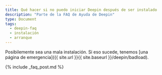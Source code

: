 ```yaml
---
title: Qué hacer si no puedo iniciar Deepin después de ser instalado
description: "Parte de la FAQ de Ayuda de Deepin"
type: Document
tags:
  - deepin-faq
  - instalación
  - arranque
---
```


Posibilemente sea una mala instalación. Si eso sucede, tenemos [una página de emergencia]({{ site.url }}{{ site.baseurl }}/deepin/badload).

{% include _faq_post.md %}
